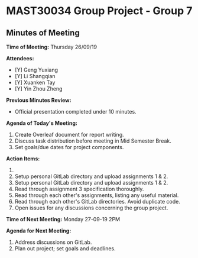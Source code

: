 # MAST30034 Group Project - Group 7
## Minutes of Meeting
**Time of Meeting:** Thursday 26/09/19

**Attendees:**
* [Y] Geng Yuxiang      
* [Y] Li Shangqian      
* [Y] Xuanken Tay       
* [Y] Yin Zhou Zheng

**Previous Minutes Review:**
* Official presentation completed under 10 minutes.

**Agenda of Today's Meeting:**
1.  Create Overleaf document for report writing.
2.  Discuss task distribution before meeting in Mid Semester Break.
3.  Set goals/due dates for project components.

**Action Items:**
1.  <Li Shangqian> Setup personal GitLab directory and upload assignments 1 & 2.
2.  <Yin Zhou Zheng> Setup personal GitLab directory and upload assignments 1 & 2.
3.  <ALL> Read through assignment 3 specification thoroughly.
4.  <ALL> Read through each other's assignments, listing any useful material.
5.  <ALL> Read through each other's GitLab directories. Avoid duplicate code.
5.  <ALL> Open issues for any discussions concerning the group project.

**Time of Next Meeting:** Monday 27-09-19 2PM

**Agenda for Next Meeting:**
1. Address discussions on GitLab.
2. Plan out project; set goals and deadlines.